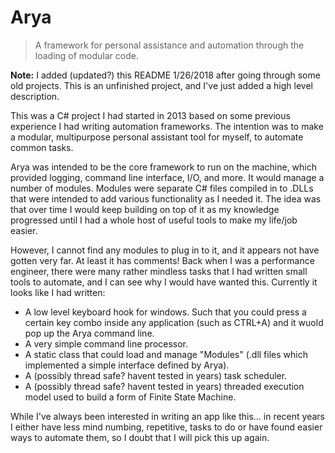 # Arya

> A framework for personal assistance and automation through the loading of modular code.

**Note:** I added (updated?) this README 1/26/2018 after going through some old projects. This is an unfinished project, and I've just added a high level description.

This was a C# project I had started in 2013 based on some previous experience I had writing automation frameworks. The intention was to make a modular, multipurpose personal assistant tool for myself, to automate common tasks. 

Arya was intended to be the core framework to run on the machine, which provided logging, command line interface, I/O, and more. It would manage a number of modules. Modules were separate C# files compiled in to .DLLs that were intended to add various functionality as I needed it. The idea was that over time I would keep building on top of it as my knowledge progressed until I had a whole host of useful tools to make my life/job easier.

However, I cannot find any modules to plug in to it, and it appears not have gotten very far. At least it has comments! Back when I was a performance engineer, there were many rather mindless tasks that I had written small tools to automate, and I can see why I would have wanted this. Currently it looks like I had written:

 * A low level keyboard hook for windows. Such that you could press a certain key combo inside any application (such as CTRL+A) and it wuold pop up the Arya command line.
 * A very simple command line processor.
 * A static class that could load and manage "Modules" (.dll files which implemented a simple interface defined by Arya).
 * A (possibly thread safe? havent tested in years) task scheduler.
 * A (possibly thread safe? havent tested in years) threaded execution model used to build a form of Finite State Machine.
 
 While I've always been interested in writing an app like this... in recent years I either have less mind numbing, repetitive, tasks to do or have found easier ways to automate them, so I doubt that I will pick this up again.
